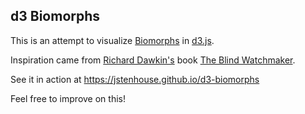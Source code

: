 ## d3 Biomorphs

This is an attempt to visualize [Biomorphs][1] in [d3.js][2]. 

Inspiration came from [Richard Dawkin's][3] book [The Blind Watchmaker][4].

See it in action at https://jstenhouse.github.io/d3-biomorphs

Feel free to improve on this!


  [1]: http://en.wikipedia.org/wiki/Biomorphs
  [2]: http://d3js.org/
  [3]: http://en.wikipedia.org/wiki/Richard_Dawkins
  [4]: http://en.wikipedia.org/wiki/The_Blind_Watchmaker